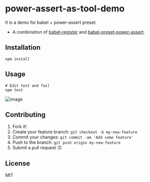 # power-assert-as-tool-demo

It is a demo for babel + power-assert preset.

-  A combination of [babel-register](https://www.npmjs.com/package/babel-register "babel-register") and [babel-preset-power-assert](https://github.com/power-assert-js/babel-preset-power-assert "babel-preset-power-assert").

## Installation

    npm install

## Usage

    # Edit test and fail
    npm test

![image](http://efcl.info/wp-content/uploads/2016/04/14-1460633294.png)

## Contributing

1. Fork it!
2. Create your feature branch: `git checkout -b my-new-feature`
3. Commit your changes: `git commit -am 'Add some feature'`
4. Push to the branch: `git push origin my-new-feature`
5. Submit a pull request :D

## License

MIT
